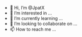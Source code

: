 - 👋 Hi, I’m @JpatX
- 👀 I’m interested in ...
- 🌱 I’m currently learning ...
- 💞️ I’m looking to collaborate on ...
- 📫 How to reach me ...

<!---
JpatX/JpatX is a ✨ special ✨ repository because its `README.md` (this file) appears on your GitHub profile.
You can click the Preview link to take a look at your changes.
--->
